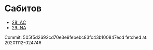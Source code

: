 # Сабитов
- [28: AC](28.md)
- [29: NA](29.md)

Commit: 505f5d2692cd70e3e9febebc83fc43b100847ecd
 fetched at: 20201112-024746
